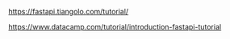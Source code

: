 
https://fastapi.tiangolo.com/tutorial/

https://www.datacamp.com/tutorial/introduction-fastapi-tutorial
